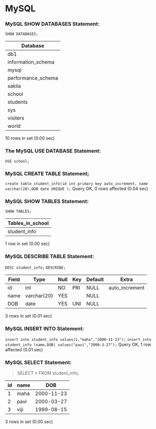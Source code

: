 # MySQL
### MySQL SHOW DATABASES Statement:
```SHOW DATABASES;```

| Database           |
|--------------------|
| db1                |
| information_schema |
| mysql              |
| performance_schema |
| sakila             |
| school             |
| students           |
| sys                |
| visiters           |
| world              |

10 rows in set (0.00 sec)
### The MySQL USE DATABASE Statement:
```USE school;```
### MySQL CREATE TABLE Statement;
```create table student_info(id int primary key auto_increment, name varchar(20),DOB date UNIQUE );```
Query OK, 0 rows affected (0.04 sec)
### MySQL SHOW TABLES Statement:
```SHOW TABLES;```

| Tables_in_school |
|------------------|
| student_info     |

1 row in set (0.00 sec)
### MySQL DESCRIBE TABLE Statement:
```DESC student_info;```
```DESCRIBE;```

| Field | Type        | Null | Key | Default | Extra          |
|-------|-------------|------|-----|---------|----------------|
| id    | int         | NO   | PRI | NULL    | auto_increment |
| name  | varchar(20) | YES  |     | NULL    |                |
| DOB   | date        | YES  | UNI | NULL    |                |

3 rows in set (0.01 sec)
### MySQL INSERT INTO Statement:
```insert into student_info values(1,"maha","2000-11-23");```
```insert into student_info (name,DOB) values("pavi","2000-3-27");```
Query OK, 1 row affected (0.01 sec)
###  MySQL SELECT Statement:
>SELECT * FROM student_info;

| id | name | DOB        |
|----|------|------------|
|  1 | maha | 2000-11-23 |
|  2 | pavi | 2000-03-27 |
|  3 | viji | 1999-08-15 |

3 rows in set (0.00 sec)


